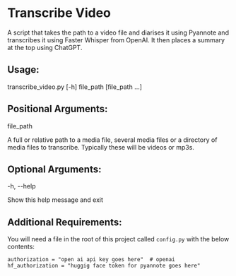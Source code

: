 # Transcribe Video

A script that takes the path to a video file and diarises it using Pyannote and transcribes it using Faster Whisper from OpenAI. It then places a summary at the top using ChatGPT.

## Usage:

transcribe_video.py [-h] file_path [file_path ...]

## Positional Arguments:

file_path

A full or relative path to a media file, several media files or a directory of media files to transcribe. Typically these will be videos or mp3s.


## Optional Arguments:

-h, --help

Show this help message and exit


## Additional Requirements:

You will need a file in the root of this project called `config.py` with the below contents:

```
authorization = "open ai api key goes here"  # openai
hf_authorization = "huggig face token for pyannote goes here"
```